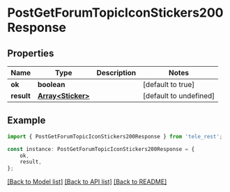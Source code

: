 # PostGetForumTopicIconStickers200Response


## Properties

Name | Type | Description | Notes
------------ | ------------- | ------------- | -------------
**ok** | **boolean** |  | [default to true]
**result** | [**Array&lt;Sticker&gt;**](Sticker.md) |  | [default to undefined]

## Example

```typescript
import { PostGetForumTopicIconStickers200Response } from 'tele_rest';

const instance: PostGetForumTopicIconStickers200Response = {
    ok,
    result,
};
```

[[Back to Model list]](../README.md#documentation-for-models) [[Back to API list]](../README.md#documentation-for-api-endpoints) [[Back to README]](../README.md)
